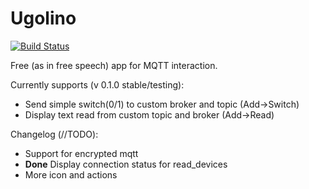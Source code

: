 # Ugolino

[![Build Status](https://travis-ci.org/Zeegomo/ugolino.svg?branch=master)](https://travis-ci.org/Zeegomo/ugolino)  

Free (as in free speech) app for MQTT interaction.

Currently supports (v 0.1.0 stable/testing):
* Send simple switch(0/1) to custom broker and topic (Add->Switch)
* Display text read from custom topic and broker (Add->Read)


Changelog (//TODO):
* Support for encrypted mqtt
* **Done** Display connection status for read_devices 
* More icon and actions

